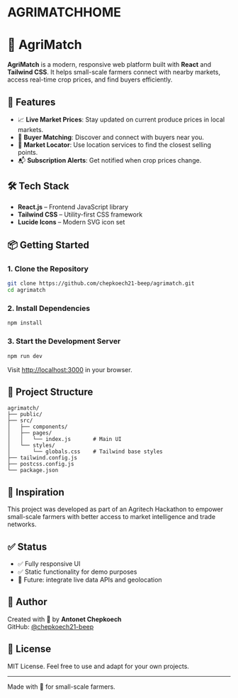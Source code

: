 # AGRIMATCHHOME
# 🌾 AgriMatch

**AgriMatch** is a modern, responsive web platform built with **React** and **Tailwind CSS**. It helps small-scale farmers connect with nearby markets, access real-time crop prices, and find buyers efficiently.

## 🚀 Features

- 📈 **Live Market Prices**: Stay updated on current produce prices in local markets.
- 🤝 **Buyer Matching**: Discover and connect with buyers near you.
- 📍 **Market Locator**: Use location services to find the closest selling points.
- 📬 **Subscription Alerts**: Get notified when crop prices change.

## 🛠️ Tech Stack

- **React.js** – Frontend JavaScript library
- **Tailwind CSS** – Utility-first CSS framework
- **Lucide Icons** – Modern SVG icon set

## 📦 Getting Started

### 1. Clone the Repository

```bash
git clone https://github.com/chepkoech21-beep/agrimatch.git
cd agrimatch
```

### 2. Install Dependencies

```bash
npm install
```

### 3. Start the Development Server

```bash
npm run dev
```

Visit [http://localhost:3000](http://localhost:3000) in your browser.

## 📁 Project Structure

```
agrimatch/
├── public/
├── src/
│   ├── components/
│   ├── pages/
│   │   └── index.js       # Main UI
│   └── styles/
│       └── globals.css    # Tailwind base styles
├── tailwind.config.js
├── postcss.config.js
└── package.json
```

## 🧠 Inspiration

This project was developed as part of an Agritech Hackathon to empower small-scale farmers with better access to market intelligence and trade networks.

## ✅ Status

- ✅ Fully responsive UI
- ✅ Static functionality for demo purposes
- 🚧 Future: integrate live data APIs and geolocation

## 🙋 Author

Created with 💚 by **Antonet Chepkoech**  
GitHub: [@chepkoech21-beep](https://github.com/chepkoech21-beep)

## 📄 License

MIT License. Feel free to use and adapt for your own projects.

---

Made with 💚 for small-scale farmers.